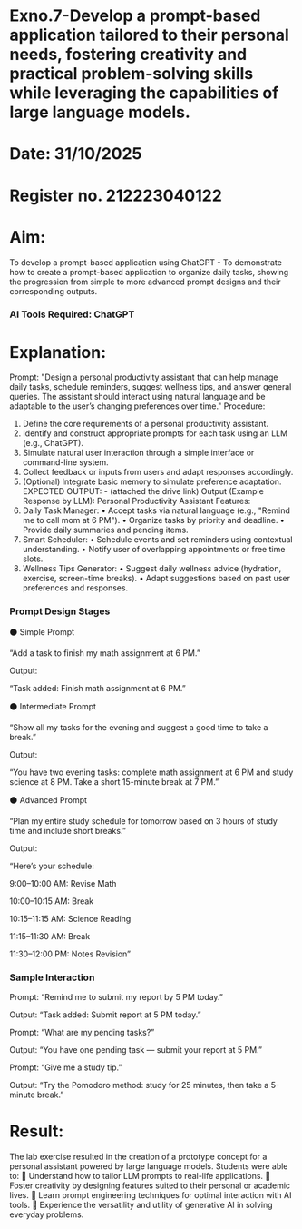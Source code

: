 # Exno.7-Develop a prompt-based application tailored to their personal needs, fostering creativity and practical problem-solving skills while leveraging the capabilities of large language models.

# Date: 31/10/2025
# Register no. 212223040122
# Aim: 
To develop a prompt-based application using ChatGPT - To demonstrate how to create a prompt-based application to organize daily tasks, showing the progression from simple to more advanced prompt designs and their corresponding outputs.

### AI Tools Required: ChatGPT 


# Explanation: 
Prompt:
"Design a personal productivity assistant that can help manage daily tasks, schedule reminders, suggest wellness tips, and answer general queries. The assistant should interact using natural language and be adaptable to the user’s changing preferences over time."
Procedure:
1. Define the core requirements of a personal productivity assistant.
2. Identify and construct appropriate prompts for each task using an LLM (e.g., ChatGPT).
3. Simulate natural user interaction through a simple interface or command-line system.
4. Collect feedback or inputs from users and adapt responses accordingly.
5. (Optional) Integrate basic memory to simulate preference adaptation.
EXPECTED OUTPUT: - (attached the drive link)
Output (Example Response by LLM):
Personal Productivity Assistant Features:
1. Daily Task Manager:
• Accept tasks via natural language (e.g., "Remind me to call mom at 6 PM").
• Organize tasks by priority and deadline.
• Provide daily summaries and pending items.
2. Smart Scheduler:
• Schedule events and set reminders using contextual understanding.
• Notify user of overlapping appointments or free time slots.
3. Wellness Tips Generator:
• Suggest daily wellness advice (hydration, exercise, screen-time breaks).
• Adapt suggestions based on past user preferences and responses.


### Prompt Design Stages
 ⚫ Simple Prompt

“Add a task to finish my math assignment at 6 PM.”

Output:

“Task added: Finish math assignment at 6 PM.”

  ⚫ Intermediate Prompt

“Show all my tasks for the evening and suggest a good time to take a break.”

Output:

“You have two evening tasks: complete math assignment at 6 PM and study science at 8 PM.
Take a short 15-minute break at 7 PM.”

  ⚫ Advanced Prompt

“Plan my entire study schedule for tomorrow based on 3 hours of study time and include short breaks.”

Output:

“Here’s your schedule:

9:00–10:00 AM: Revise Math

10:00–10:15 AM: Break

10:15–11:15 AM: Science Reading

11:15–11:30 AM: Break

11:30–12:00 PM: Notes Revision”


### Sample Interaction

Prompt: “Remind me to submit my report by 5 PM today.”

Output: “Task added: Submit report at 5 PM today.”

Prompt: “What are my pending tasks?”

Output: “You have one pending task — submit your report at 5 PM.”

Prompt: “Give me a study tip.”

Output: “Try the Pomodoro method: study for 25 minutes, then take a 5-minute break.”
# Result: 
The lab exercise resulted in the creation of a prototype concept for a personal assistant powered by large language models. Students were able to:
 Understand how to tailor LLM prompts to real-life applications.
 Foster creativity by designing features suited to their personal or academic lives.
 Learn prompt engineering techniques for optimal interaction with AI tools.
 Experience the versatility and utility of generative AI in solving everyday problems.
